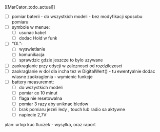 [[MarCator_todo_actual]]

- [ ] pomiar baterii - do wszystkich modeli - bez modyfikacji sposobu pomiaru
- [ ] symbole w menue:
	- [ ] usunac kabel
	- [ ] dodac Hold w funk
- [ ] "OL":
	- [ ] wyswietlanie
	- [ ] komunikacja
	- [ ] sprawdzic gdzie jeszcze to bylo uzywane
- [ ] zaokraglanie przy edycji w zaleznosci od rozdzilczosci
- [ ] zaokraglanie w dol dla incha tez w DigitalWert() - tu ewentyalnie dodac wlasne zaokraglenia - wymienic funkcje
- [ ] battery measuremnt:
	- [ ] do wszystkich modeli 
	- [ ] pomiar co 10 minut
	- [ ] flaga nie resetowalna
	- [ ] pomiar 3 razy aby uniknac bledow
	- [ ] brak pomiaru jezeli ledy , touch lub radio sa aktywne
	- [ ] napiecie 2,7V

plan:
urlop
kuc
tluczek - wysylka, oraz raport